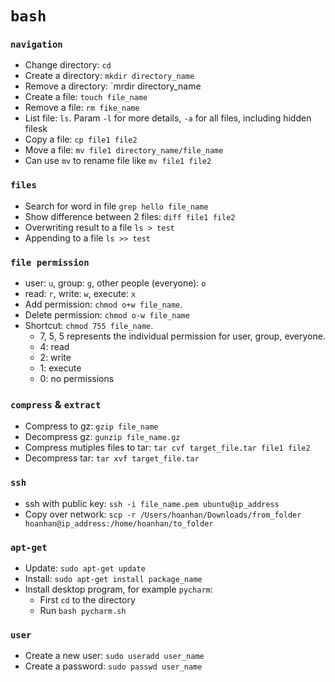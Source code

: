 # `bash`

### `navigation`
- Change directory: `cd`
- Create a directory: `mkdir directory_name`
- Remove a directory: `mrdir directory_name
- Create a file: `touch file_name`
- Remove a file: `rm fike_name`
- List file: `ls`. Param `-l` for more details, `-a` for all files, including hidden filesk
- Copy a file: `cp file1 file2`
- Move a file: `mv file1 directory_name/file_name`
- Can use `mv` to rename file like `mv file1 file2`

### `files`
- Search for word in file `grep hello file_name`
- Show difference between 2 files: `diff file1 file2`
- Overwriting result to a file `ls > test`
- Appending to a file `ls >> test`

### `file permission`
- user: `u`, group: `g`, other people (everyone): `o`
- read: `r`, write: `w`, execute: `x`
- Add permission: `chmod o+w file_name`. 
- Delete permission: `chmod o-w file_name`
- Shortcut: `chmod 755 file_name`. 
  - 7, 5, 5 represents the individual permission for user, group, everyone.
  - 4: read
  - 2: write
  - 1: execute
  - 0: no permissions

### `compress` & `extract`
- Compress to gz: `gzip file_name`
- Decompress gz: `gunzip file_name.gz`
- Compress mutiples files to tar: `tar cvf target_file.tar file1 file2`
- Decompress tar: `tar xvf target_file.tar`

### `ssh`
- ssh with public key: `ssh -i file_name.pem ubuntu@ip_address`
- Copy over network: `scp -r /Users/hoanhan/Downloads/from_folder hoanhan@ip_address:/home/hoanhan/to_folder`

### `apt-get`
- Update: `sudo apt-get update`
- Install: `sudo apt-get install package_name`
- Install desktop program, for example `pycharm`:
  - First `cd` to the directory
  - Run `bash pycharm.sh`

### `user`
- Create a new user: `sudo useradd user_name`
- Create a password: `sudo passwd user_name`
